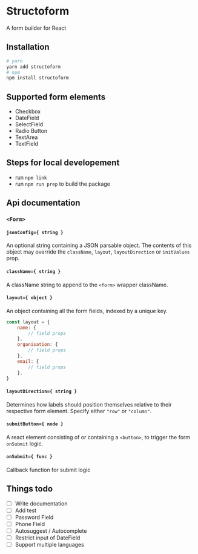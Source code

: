 # Structoform
A form builder for React

## Installation
```sh
# yarn
yarn add structoform
# npm
npm install structoform
```

## Supported form elements
* Checkbox
* DateField
* SelectField
* Radio Button
* TextArea
* TextField

## Steps for local developement
* run `npm link`
* run `npm run prep` to build the package

## Api documentation

### `<Form>`

#### `jsonConfig={ string }`
An optional string containing a JSON parsable object. The contents of this object may override the `className`, `layout`, `layoutDirection` or `initValues` prop.

#### `className={ string }`
A className string to append to the `<form>` wrapper className.

#### `layout={ object }`
An object containing all the form fields, indexed by a unique key.
```js
const layout = {
    name: {
        // field props
    },
    organisation: {
        // field props
    },
    email: {
        // field props
    },
}
```

#### `layoutDirection={ string }`
Determines how labels should position themselves relative to their respective form element. Specify either `"row"` or `"column"`.

#### `submitButton={ node }`
A react element consisting of or containing a `<button>`, to trigger the form `onSubmit` logic.

#### `onSubmit={ func }`
Callback function for submit logic

## Things todo
- [ ] Write documentation
- [ ] Add test
- [ ] Password Field
- [ ] Phone Field
- [ ] Autosuggest / Autocomplete
- [ ] Restrict input of DateField
- [ ] Support multiple languages
